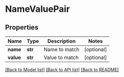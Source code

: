 # NameValuePair


## Properties
Name | Type | Description | Notes
------------ | ------------- | ------------- | -------------
**name** | **str** | Name to match | [optional] 
**value** | **str** | Value to match | [optional] 

[[Back to Model list]](../README.md#documentation-for-models) [[Back to API list]](../README.md#documentation-for-api-endpoints) [[Back to README]](../README.md)


